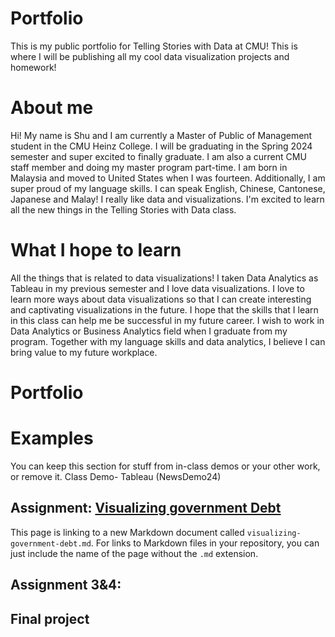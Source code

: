 # Portfolio
This is my public portfolio for Telling Stories with Data at CMU!  This is where I will be publishing all my cool data visualization projects and homework!

# About me
Hi! My name is Shu and I am currently a Master of Public of Management student in the CMU Heinz College. I will be graduating in the Spring 2024 semester and super excited to finally graduate. I am also a current CMU staff member and doing my master program part-time. I am born in Malaysia and moved to United States when I was fourteen. Additionally, I am super proud of my language skills. I can speak English, Chinese, Cantonese, Japanese and Malay! I really like data and visualizations. I'm excited to learn all the new things in the Telling Stories with Data class.

# What I hope to learn
All the things that is related to data visualizations! I taken Data Analytics as Tableau in my previous semester and I love data visualizations. I love to learn more ways about data visualizations so that I can create interesting and captivating visualizations in the future. I hope that the skills that I learn in this class can help me be successful in my future career. I wish to work in Data Analytics or Business Analytics field when I graduate from my program. Together with my language skills and data analytics, I believe I can bring value to my future workplace.

# Portfolio

# Examples
You can keep this section for stuff from in-class demos or your other work, or remove it. 
Class Demo- Tableau (NewsDemo24)


## Assignment: [Visualizing government Debt](visualizing-government-debt)
This page is linking to a new Markdown document called `visualizing-government-debt.md`.  For links to Markdown files in your repository, you can just include the name of the page without the `.md` extension. 

## Assignment 3&4:

## Final project
